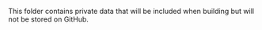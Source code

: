 This folder contains private data that will be included when building but will not be stored on GitHub.
